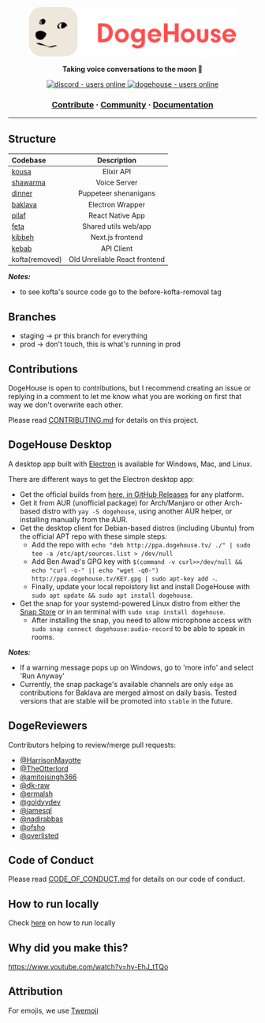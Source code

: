 <a href="https://dogehouse.tv"><p align="center">
<img height=100 src="https://raw.githubusercontent.com/benawad/dogehouse/staging/.redesign-assets/dogehouse_logo.svg"/>

</p></a>
<p align="center">
  <strong>Taking voice conversations to the moon 🚀</strong>
</p>
<p align="center">
  <a href="https://discord.gg/wCbKBZF9cV">
    <img src="https://img.shields.io/discord/810571477316403233?style=for-the-badge" alt="discord - users online" />
  </a>
  <a href="https://dogehouse.tv">
    <img src="https://img.shields.io/endpoint?color=FD4D4D&style=for-the-badge&url=https%3A%2F%2Fapi.dogegarden.net%2Fv1%2Fshields" alt="dogehouse - users online" />
  </a>
</p>

<h3 align="center">
  <a href="https://github.com/benawad/dogehouse/blob/staging/CONTRIBUTING.md">Contribute</a>
  <span> · </span>
  <a href="https://discord.gg/82HzQCJCDg">Community</a>
  <span> · </span>
  <a href="./docs/README.MD">Documentation</a>
</h3>

---

## Structure

| Codebase             |      Description      |
| :------------------- | :-------------------: |
| [kousa](kousa)       |      Elixir API       |
| [shawarma](shawarma) |     Voice Server      |
| [dinner](dinner)     | Puppeteer shenanigans |
| [baklava](baklava)   |   Electron Wrapper    |
| [pilaf](pilaf)       |   React Native App    |
| [feta](feta)         | Shared utils web/app  |
| [kibbeh](kibbeh)     |   Next.js frontend    |
| [kebab](kebab)       |      API Client       |
| kofta(removed)|    Old Unreliable React frontend     |

**_Notes:_**
- to see kofta's source code go to the before-kofta-removal tag

## Branches

- staging -> pr this branch for everything
- prod -> don't touch, this is what's running in prod

## Contributions

DogeHouse is open to contributions, but I recommend creating an issue or replying in a comment to let me know what you are working on first that way we don't overwrite each other.

Please read [CONTRIBUTING.md](https://github.com/benawad/dogehouse/blob/staging/CONTRIBUTING.md) for details on this project.

## DogeHouse Desktop

A desktop app built with [Electron](https://www.electronjs.org/) is available for Windows, Mac, and Linux.

There are different ways to get the Electron desktop app:

* Get the official builds from [here, in GitHub Releases][gh-releases]
for any platform.
* Get it from AUR (unofficial package) for Arch/Manjaro or other Arch-based distro with
`yay -S dogehouse`, using another AUR helper, or installing manually from the AUR.
* Get the desktop client for Debian-based distros (including Ubuntu)
from the official APT repo with these simple steps:
  * Add the repo with `echo "deb http://ppa.dogehouse.tv/ ./" | sudo tee -a /etc/apt/sources.list > /dev/null`
  * Add Ben Awad's GPG key with `$(command -v curl>>/dev/null && echo "curl -o-" || echo "wget -q0-") http://ppa.dogehouse.tv/KEY.gpg | sudo apt-key add -`.
  * Finally, update your local repoistory list and install DogeHouse
with `sudo apt update && sudo apt install dogehouse`.
* Get the snap for your systemd-powered Linux distro from either the
[Snap Store](https://snapcraft.io/dogehouse) or in an terminal with
`sudo snap install dogehouse`.
  * After installing the snap, you need to allow microphone access with
`sudo snap connect dogehouse:audio-record` to be able to speak in rooms.

[gh-releases]: https://github.com/benawad/dogehouse/releases/latest

**_Notes:_**

- If a warning message pops up on Windows, go to 'more info' and select 'Run Anyway'
- Currently, the snap package's available channels are only `edge` as
contributions for Baklava are merged almost on daily basis. Tested
versions that are stable will be promoted into `stable` in the future.

## DogeReviewers

Contributors helping to review/merge pull requests:

- [@HarrisonMayotte](https://github.com/HarrisonMayotte)
- [@TheOtterlord](https://github.com/TheOtterlord)
- [@amitojsingh366](https://github.com/amitojsingh366)
- [@dk-raw](https://github.com/dk-raw)
- [@ermalsh](https://github.com/ermalsh)
- [@goldyydev](https://github.com/goldyydev)
- [@jamesql](https://github.com/jamesql)
- [@nadirabbas](https://github.com/nadirabbas)
- [@ofsho](https://github.com/ofsho)
- [@overlisted](https://github.com/overlisted)

## Code of Conduct

Please read [CODE_OF_CONDUCT.md](https://github.com/benawad/dogehouse/blob/staging/CODE_OF_CONDUCT.md) for details on our code of conduct.

## How to run locally

Check <a href="https://github.com/benawad/dogehouse/blob/staging/CONTRIBUTING.md#quickstart-local-frontend-development">here</a> on how to run locally</a>

## Why did you make this?

https://www.youtube.com/watch?v=hy-EhJ_tTQo

## Attribution

For emojis, we use [Twemoji](https://twemoji.twitter.com/)
